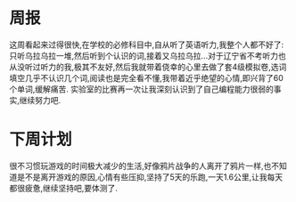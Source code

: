 # 周报
这周看起来过得很快,在学校的必修科目中,自从听了英语听力,我整个人都不好了:只听乌拉乌拉一堆,然后听到个认识的词,接着又乌拉乌拉...对于辽宁省不考听力也从没听过听力的我,极其不友好,然后我就带着侥幸的心里去做了套4级模拟卷,选词填空几乎不认识几个词,阅读也是完全看不懂,我带着近乎绝望的心情,即兴背了60个单词,缓解痛苦.
实验室的比赛再一次让我深刻认识到了自己编程能力很弱的事实,继续努力吧.
# 下周计划
很不习惯玩游戏的时间极大减少的生活,好像鸦片战争的人离开了鸦片一样,也不知道是不是离开游戏的原因,心情有些压抑,坚持了5天的乐跑,一天1.6公里,让我每天都很疲惫,继续坚持吧,要体测了.
